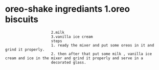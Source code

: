 # oreo-shake ingrediants 1.oreo biscuits
                         2.milk 
                         3.vanilla ice cream
                         steps
                         1. ready the mixer and put some oreos in it and grind it properly.
                         2. then after that put some milk , vanilla ice cream and ice in the mixer and grind it properly and serve in a 
                         decorated glass.

